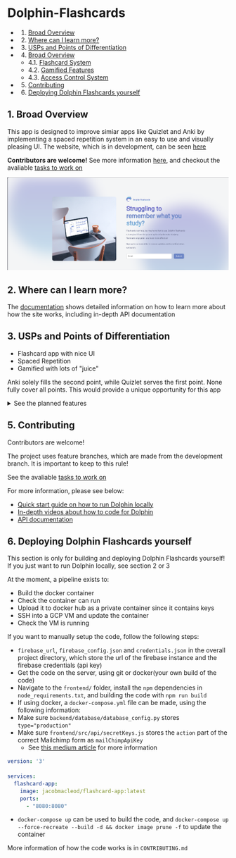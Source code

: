 
# Dolphin-Flashcards

<!-- vscode-markdown-toc -->
* 1. [Broad Overview](#BroadOverview)
* 2. [Where can I learn more?](#WherecanIlearnmore)
* 3. [USPs and Points of Differentiation](#USPsandPointsofDifferentiation)
* 4. [Broad Overview](#BroadOverview-1)
	* 4.1. [Flashcard System](#FlashcardSystem)
	* 4.2. [Gamified Features](#GamifiedFeatures)
	* 4.3. [Access Control System](#AccessControlSystem)
* 5. [Contributing](#Contributing)
* 6. [Deploying Dolphin Flashcards yourself](#DeployingDolphinFlashcardsyourself)

<!-- vscode-markdown-toc-config
	numbering=true
	autoSave=true
	/vscode-markdown-toc-config -->
<!-- /vscode-markdown-toc -->

##  1. <a name='BroadOverview'></a>Broad Overview
This app is designed to improve simiar apps like Quizlet and Anki by implementing a spaced repetition system in an easy to use and visually pleasing UI. The website, which is in development, can be seen [here](http://dolphinflashcards.com)

**Contributors are welcome!** See more information [here](https://docs.dolphinflashcards.com/conceptual-docs/quickstart), and checkout the avaliable [tasks to work on](https://github.com/jacob-macleod/Dolphin-Flashcard-App/issues)

![the dolphin landing page](https://raw.githubusercontent.com/jacob-macleod/Dolphin-Flashcard-App/main/dolphin-hero-image.png)

##  2. <a name='WherecanIlearnmore'></a>Where can I learn more?

The [documentation](http://docs.dolphinflashcards.com/) shows detailed information on how to learn more about how the site works, including in-depth API documentation

##  3. <a name='USPsandPointsofDifferentiation'></a>USPs and Points of Differentiation
* Flashcard app with nice UI
* Spaced Repetition
* Gamified with lots of "juice"

Anki solely fills the second point, while Quizlet serves the first point. None fully cover all points. This would provide a unique opportunity for this app

<details>

<summary>See the planned features</summary>

##  4. <a name='BroadOverview-1'></a>Broad Overview
A broad overview of the planned features to be made
###  4.1. <a name='FlashcardSystem'></a>Flashcard System
* Log into account
* Create account
* Users should be able to see a tree list of all the cards they have added. They should be able to see which folders everything is in
* There should be an indicator like Anki showing how many cards are there to learn, recap and revise in each folder and set
* You can click a three dot menu to view all cards in the set, not just the ones you need to learn. You can access the same options as below
* When you click this menu, you can also choose to create a card
* When you click on a card or a folder, you view all the cards you need to learn or revise in it as a list
* Flashcards
* Multiple choice QU
* With each qu, you can see whether you know a little, whether you know it well, or not at all
* Cards have HTML code which can be rendered. Images or text can be uploaded
* Folders can be created or deleted. Cards can be created, deleted or moved around
* Anki-Like Algorithm
* More details to follow

###  4.2. <a name='GamifiedFeatures'></a>Gamified Features
* Streak, XP
* Leader board with multiple levels. Completing a level in the top 5 pushes you to the next level
* Quests - things like learn x cards, add x cards, get an x day Streak etc
* When you win them you get a badge on your profile
* When you complete one the variable x increases 
* When you win it again the badge looks the same but it has a different number associated with it - the badge number
* Quests give you gold

###  4.3. <a name='AccessControlSystem'></a>Access Control System
* The user that created the flashcard/folder owns the flashcard/folder. If they own the folder, they own all the cards inside it
* Other users can view it but not edit it
* If they want to edit it, they can first clone it
* Users can find flashcards made by other users on a separate search tab
* Users can be given access to flashcard by the owner

</details>

##  5. <a name='Contributing'></a>Contributing
Contributors are welcome!

The project uses feature branches, which are made from the development branch. It is important to keep to this rule!

See the avaliable [tasks to work on](https://github.com/jacob-macleod/Dolphin-Flashcard-App/issues)

For more information, please see below:

* [Quick start guide on how to run Dolphin locally](https://docs.dolphinflashcards.com/conceptual-docs/quickstart)
* [In-depth videos about how to code for Dolphin](https://docs.dolphinflashcards.com/conceptual-docs/tutorialintro)
* [API documentation](https://docs.dolphinflashcards.com/api-reference/introduction)

##  6. <a name='DeployingDolphinFlashcardsyourself'></a>Deploying Dolphin Flashcards yourself

This section is only for building and deploying Dolphin Flashcards yourself! If you just want to run Dolphin locally, see section 2 or 3

At the moment, a pipeline exists to:
- Build the docker container
- Check the container can run
- Upload it to docker hub as a private container since it contains keys
- SSH into a GCP VM and update the container
- Check the VM is running

If you want to manually setup the code, follow the following steps:
- `firebase_url`, `firebase_config.json` and `credentials.json` in the overall project directory, which store the url of the firebase instance and the firebase credentials (api key)
- Get the code on the server, using git or docker(your own build of the code)
- Navigate to the `frontend/` folder, install the `npm` dependencies in `node_requirements.txt`, and building the code with `npm run build`
- If using docker, a `docker-compose.yml` file can be made, using the following information:
- Make sure `backend/database/database_config.py` stores `type="production"`
- Make sure `frontend/src/api/secretKeys.js` stores the `action` part of the correct Mailchimp form as `mailChimpApiKey`
  - See [this medium article](https://ogroetz.medium.com/adding-a-mailchimp-signup-form-to-your-react-app-2b34dd374ff9) for more information

```yaml
version: '3'

services:
  flashcard-app:
    image: jacobmacleod/flashcard-app:latest
    ports:
      - "8080:8080" 
```
- `docker-compose up` can be used to build the code, and `docker-compose up --force-recreate --build -d && docker image prune -f` to update the container

More information of how the code works is in `CONTRIBUTING.md`
